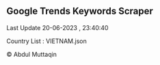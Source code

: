 

## Google Trends Keywords Scraper 
 
Last Update 20-06-2023 , 23:40:40

Country List :
VIETNAM.json



© Abdul Muttaqin 
